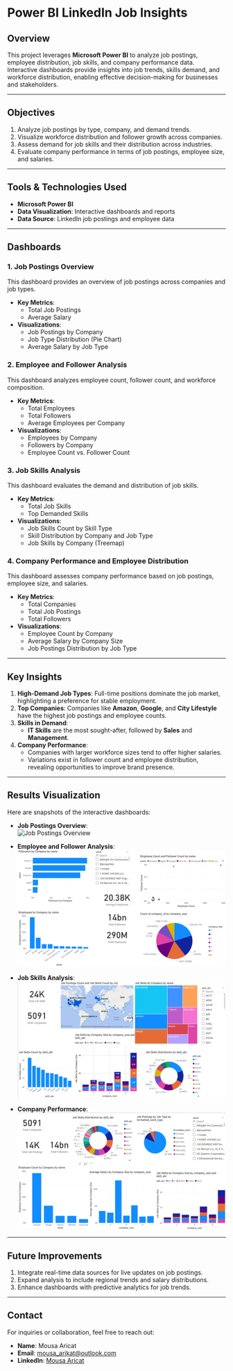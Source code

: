 # Power BI LinkedIn Job Insights

## Overview  
This project leverages **Microsoft Power BI** to analyze job postings, employee distribution, job skills, and company performance data. Interactive dashboards provide insights into job trends, skills demand, and workforce distribution, enabling effective decision-making for businesses and stakeholders.

---

## Objectives  
1. Analyze job postings by type, company, and demand trends.  
2. Visualize workforce distribution and follower growth across companies.  
3. Assess demand for job skills and their distribution across industries.  
4. Evaluate company performance in terms of job postings, employee size, and salaries.  

---

## Tools & Technologies Used  
- **Microsoft Power BI**  
- **Data Visualization**: Interactive dashboards and reports  
- **Data Source**: LinkedIn job postings and employee data  

---

## Dashboards  

### 1. **Job Postings Overview**  
This dashboard provides an overview of job postings across companies and job types.  
- **Key Metrics**:  
  - Total Job Postings  
  - Average Salary  
- **Visualizations**:  
  - Job Postings by Company  
  - Job Type Distribution (Pie Chart)  
  - Average Salary by Job Type  

### 2. **Employee and Follower Analysis**  
This dashboard analyzes employee count, follower count, and workforce composition.  
- **Key Metrics**:  
  - Total Employees  
  - Total Followers  
  - Average Employees per Company  
- **Visualizations**:  
  - Employees by Company  
  - Followers by Company  
  - Employee Count vs. Follower Count  

### 3. **Job Skills Analysis**  
This dashboard evaluates the demand and distribution of job skills.  
- **Key Metrics**:  
  - Total Job Skills  
  - Top Demanded Skills  
- **Visualizations**:  
  - Job Skills Count by Skill Type  
  - Skill Distribution by Company and Job Type  
  - Job Skills by Company (Treemap)  

### 4. **Company Performance and Employee Distribution**  
This dashboard assesses company performance based on job postings, employee size, and salaries.  
- **Key Metrics**:  
  - Total Companies  
  - Total Job Postings  
  - Total Followers  
- **Visualizations**:  
  - Employee Count by Company  
  - Average Salary by Company Size  
  - Job Postings Distribution by Job Type  

---

## Key Insights  
1. **High-Demand Job Types**: Full-time positions dominate the job market, highlighting a preference for stable employment.  
2. **Top Companies**: Companies like **Amazon**, **Google**, and **City Lifestyle** have the highest job postings and employee counts.  
3. **Skills in Demand**:  
   - **IT Skills** are the most sought-after, followed by **Sales** and **Management**.  
4. **Company Performance**:  
   - Companies with larger workforce sizes tend to offer higher salaries.  
   - Variations exist in follower count and employee distribution, revealing opportunities to improve brand presence.  

---

## Results Visualization  
Here are snapshots of the interactive dashboards:  

- **Job Postings Overview**:  
  ![Job Postings Overview](images/job_postings_overview.png)  

- **Employee and Follower Analysis**:  
  ![Employee Analysis](images/employee_analysis.png)  

- **Job Skills Analysis**:  
  ![Job Skills Analysis](images/job_skills_analysis.png)  

- **Company Performance**:  
  ![Company Performance](images/company_performance.png)  

---

## Future Improvements  
1. Integrate real-time data sources for live updates on job postings.  
2. Expand analysis to include regional trends and salary distributions.  
3. Enhance dashboards with predictive analytics for job trends.  

---

## Contact  
For inquiries or collaboration, feel free to reach out:  
- **Name**: Mousa Aricat  
- **Email**: [mousa_arikat@outlook.com](mailto:mousa_arikat@outlook.com)  
- **LinkedIn**: [Mousa Aricat](https://linkedin.com/in/mousa-arikat)  
